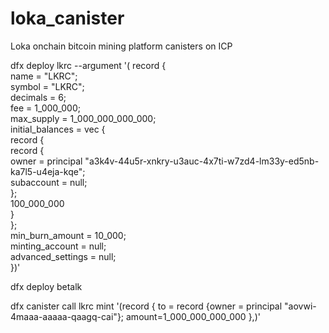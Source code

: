 # loka_canister

Loka onchain bitcoin mining platform canisters on ICP

dfx deploy lkrc --argument '( record {                     
      name = "LKRC";                         
      symbol = "LKRC";                           
      decimals = 6;                                           
      fee = 1_000_000;                                        
      max_supply = 1_000_000_000_000;                         
      initial_balances = vec {                                
          record {                                            
              record {                                        
                  owner = principal "a3k4v-44u5r-xnkry-u3auc-4x7ti-w7zd4-lm33y-ed5nb-ka7l5-u4eja-kqe";   
                  subaccount = null;                          
              };                                              
              100_000_000                                 
          }                                                   
      };                                                      
      min_burn_amount = 10_000;                         
      minting_account = null;                                 
      advanced_settings = null;                               
  })'


dfx deploy betalk

dfx canister call lkrc mint '(record {
  to = record {owner = principal "aovwi-4maaa-aaaaa-qaagq-cai"};
  amount=1_000_000_000_000
},)'